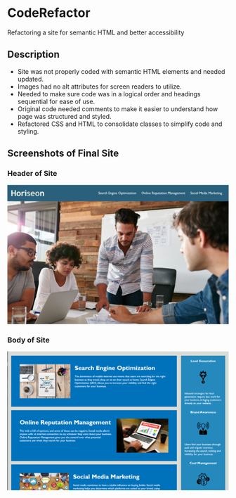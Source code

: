 # CodeRefactor
Refactoring a site for semantic HTML and better accessibility

## Description

- Site was not properly coded with semantic HTML elements and needed updated.
- Images had no alt attributes for screen readers to utilize.
- Needed to make sure code was in a logical order and headings sequential for ease of use.
- Original code needed comments to make it easier to understand how page was structured and styled.
- Refactored CSS and HTML to consolidate classes to simplify code and styling.

## Screenshots of Final Site

### Header of Site
![Screenshot of Header](/assets/images/screenshot1.png)

### Body of Site
![Screenshot of Body](/assets/images/screenshot2.png)